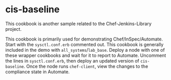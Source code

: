 # cis-baseline

This cookbook is another sample related to the Chef-Jenkins-Library project.

This cookbook is primarily used for demonstrating Chef/InSpec/Automate. Start with the  `sysctl.conf.erb` commented out. This cookbook is generally included in the demo with `all_systems`/`lab_base`. Deploy a node with one of these wrapper cookbooks and wait for it to report to Automate. Uncomment the lines in `sysctl.conf.erb`, then deploy an updated version of `cis-baseline`. Once the node runs `chef-client`, view the changes to the compliance state in Automate.
